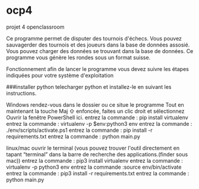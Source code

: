 # ocp4
projet 4 openclassroom

Ce programme permet de disputer des tournois d'échecs.
Vous pouvez sauvagerder des tournois et des joueurs dans la base de données assosié.
Vous pouvez charger des données se trouvant dans la base de données.
Ce programme vous génère les rondes sous un format suisse.

Fonctionnement
afin de lancer le programme vous devez suivre les étapes indiquées pour votre système d'exploitation

###installer python telecharger python et installez-le en suivant les instructions.

Windows
rendez-vous dans le dossier ou ce situe le programme
Tout en maintenant la touche Maj ⇧ enfoncée, faites un clic droit et sélectionnez Ouvrir la fenêtre PowerShell ici.
entrez la commande : pip install virtualenv
entrez la commande : virtualenv -p $env:python3 env
entrez la commande : ./env/scripts/activate.ps1
entrez la commande : pip install -r requirements.txt
entrez la commande : python main.py

linux/mac
ouvrir le terminal (vous pouvez trouver l'outil directement en tapant “terminal” dans la barre de recherche des applications.(finder sous mac))
entrez la commande : pip3 install virtualenv
entrez la commande : virtualenv -p python3 env
entrez la commande :source env/bin/activate
entrez la commande : pip3 install -r requirements.txt
entrez la commande : python main.py
